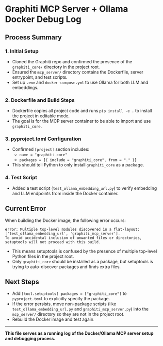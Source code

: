 # Graphiti MCP Server + Ollama Docker Debug Log

## Process Summary

### 1. Initial Setup

- Cloned the Graphiti repo and confirmed the presence of the `graphiti_core/` directory in the project root.
- Ensured the `mcp_server/` directory contains the Dockerfile, server entrypoint, and test scripts.
- Set up `.env` and `docker-compose.yml` to use Ollama for both LLM and embeddings.

### 2. Dockerfile and Build Steps

- Dockerfile copies all project code and runs `pip install -e .` to install the project in editable mode.
- The goal is for the MCP server container to be able to import and use `graphiti_core`.

### 3. pyproject.toml Configuration

- Confirmed `[project]` section includes:
  - `name = "graphiti-core"`
  - `packages = [{ include = "graphiti_core", from = "." }]`
- This should tell Python to only install `graphiti_core` as a package.

### 4. Test Script

- Added a test script (`test_ollama_embedding_url.py`) to verify embedding and LLM endpoints from inside the Docker container.

## Current Error

When building the Docker image, the following error occurs:

```
error: Multiple top-level modules discovered in a flat-layout: ['test_ollama_embedding_url', 'graphiti_mcp_server'].
To avoid accidental inclusion of unwanted files or directories,
setuptools will not proceed with this build.
```

- This means setuptools is confused by the presence of multiple top-level Python files in the project root.
- Only `graphiti_core` should be installed as a package, but setuptools is trying to auto-discover packages and finds extra files.

## Next Steps

- Add `[tool.setuptools] packages = ["graphiti_core"]` to `pyproject.toml` to explicitly specify the package.
- If the error persists, move non-package scripts (like `test_ollama_embedding_url.py` and `graphiti_mcp_server.py`) into the `mcp_server/` directory so they are not in the project root.
- Rebuild the Docker image and test again.

---

**This file serves as a running log of the Docker/Ollama MCP server setup and debugging process.**

